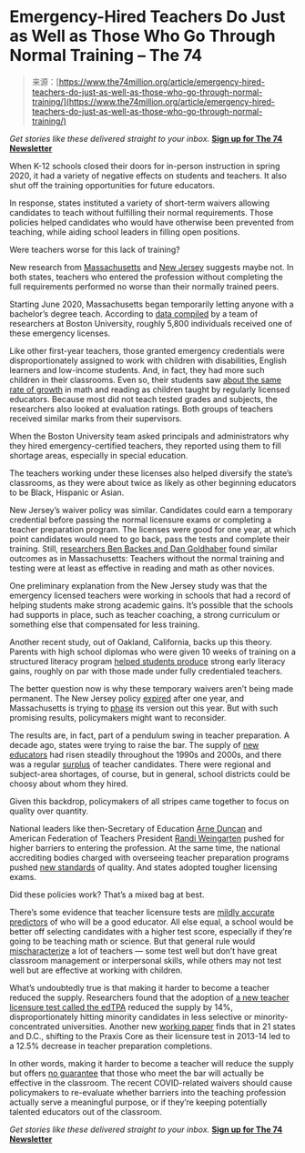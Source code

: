 <!--yml
category: 未分类
date: 2024-05-27 14:57:44
-->

# Emergency-Hired Teachers Do Just as Well as Those Who Go Through Normal Training – The 74

> 来源：[https://www.the74million.org/article/emergency-hired-teachers-do-just-as-well-as-those-who-go-through-normal-training/](https://www.the74million.org/article/emergency-hired-teachers-do-just-as-well-as-those-who-go-through-normal-training/)

 *Get stories like these delivered straight to your inbox.* [**Sign up for The 74 Newsletter**](https://www.the74million.org/about/newsletters/?utm_source=website&utm_medium=article&utm_campaign=top&utm_id=newsletter) 

When K-12 schools closed their doors for in-person instruction in spring 2020, it had a variety of negative effects on students and teachers. It also shut off the training opportunities for future educators. 

In response, states instituted a variety of short-term waivers allowing candidates to teach without fulfilling their normal requirements. Those policies helped candidates who would have otherwise been prevented from teaching, while aiding school leaders in filling open positions.

Were teachers worse for this lack of training? 

New research from [Massachusetts](https://www.wbur.org/news/2023/11/15/report-massachusetts-teachers-emergency-license-quality?utm_source=twitter&utm_campaign=wheelock_social) and [New Jersey](https://caldercenter.org/sites/default/files/CALDER%20WP%20286-0623.pdf) suggests maybe not. In both states, teachers who entered the profession without completing the full requirements performed no worse than their normally trained peers.

Starting June 2020, Massachusetts began temporarily letting anyone with a bachelor’s degree teach. According to [data compiled](https://wheelockpolicycenter.org/wp-content/uploads/2023/04/Emergency-License-Y1-Report.pdf) by a team of researchers at Boston University, roughly 5,800 individuals received one of these emergency licenses. 

Like other first-year teachers, those granted emergency credentials were disproportionately assigned to work with children with disabilities, English learners and low-income students. And, in fact, they had more such children in their classrooms. Even so, their students saw [about the same rate of growth](https://wheelockpolicycenter.org/wp-content/uploads/2023/11/Emergency-License-Y2-Report.pdf) in math and reading as children taught by regularly licensed educators. Because most did not teach tested grades and subjects, the researchers also looked at evaluation ratings. Both groups of teachers received similar marks from their supervisors.

When the Boston University team asked principals and administrators why they hired emergency-certified teachers, they reported using them to fill shortage areas, especially in special education. 

The teachers working under these licenses also helped diversify the state’s classrooms, as they were about twice as likely as other beginning educators to be Black, Hispanic or Asian.

New Jersey’s waiver policy was similar. Candidates could earn a temporary credential before passing the normal licensure exams or completing a teacher preparation program. The licenses were good for one year, at which point candidates would need to go back, pass the tests and complete their training. Still, [researchers Ben Backes and Dan Goldhaber](https://caldercenter.org/sites/default/files/CALDER%20WP%20286-0623.pdf) found similar outcomes as in Massachusetts: Teachers without the normal training and testing were at least as effective in reading and math as other novices. 

One preliminary explanation from the New Jersey study was that the emergency licensed teachers were working in schools that had a record of helping students make strong academic gains. It’s possible that the schools had supports in place, such as teacher coaching, a strong curriculum or something else that compensated for less training. 

Another recent study, out of Oakland, California, backs up this theory. Parents with high school diplomas who were given 10 weeks of training on a structured literacy program [helped students produce](https://www.the74million.org/article/oakland-study-finds-parents-as-effective-as-teachers-in-tutoring-young-readers/) strong early literacy gains, roughly on par with those made under fully credentialed teachers. 

The better question now is why these temporary waivers aren’t being made permanent. The New Jersey policy [expired](https://www.nj.gov/education/covid19/teacherresources/instructionalCEtemp.shtml) after one year, and Massachusetts is trying to [phase](https://www.doe.mass.edu/licensure/emergency/) its version out this year. But with such promising results, policymakers might want to reconsider.  

The results are, in fact, part of a pendulum swing in teacher preparation. A decade ago, states were trying to raise the bar. The supply of [new educators](https://www.educationnext.org/why-are-fewer-people-becoming-teachers/) had risen steadily throughout the 1990s and 2000s, and there was a regular [surplus](https://caldercenter.org/sites/default/files/CALDER%20Policy%20Brief%203-1116-1.pdf) of teacher candidates. There were regional and subject-area shortages, of course, but in general, school districts could be choosy about whom they hired. 

Given this backdrop, policymakers of all stripes came together to focus on quality over quantity. 

National leaders like then-Secretary of Education [Arne Duncan](https://www.tc.columbia.edu/articles/2009/october/arne-duncan-full-transcript/) and American Federation of Teachers President [Randi Weingarten](https://news.yahoo.com/union-calls-teacher-certification-exam-143329056.html) pushed for higher barriers to entering the profession. At the same time, the national accrediting bodies charged with overseeing teacher preparation programs pushed [new standards](https://www.edweek.org/policy-politics/merged-ncate-likely-to-raise-teacher-entry-bar/2011/12) of quality. And states adopted tougher licensing exams. 

Did these policies work? That’s a mixed bag at best. 

There’s some evidence that teacher licensure tests are [mildly accurate](https://caldercenter.org/publications/evaluating-prospective-teachers-testing-predictive-validity-edtpa-update) [predictors](https://caldercenter.org/publications/teacher-licensure-tests-barrier-or-predictive-tool) of who will be a good educator. All else equal, a school would be better off selecting candidates with a higher test score, especially if they’re going to be teaching math or science. But that general rule would [mischaracterize](https://www.educationnext.org/what-does-it-mean-to-raise-the-bar-for-entry-into-the-teaching-profession/) a lot of teachers — some test well but don’t have great classroom management or interpersonal skills, while others may not test well but are effective at working with children. 

What’s undoubtedly true is that making it harder to become a teacher reduced the supply. Researchers found that the adoption of [a new teacher licensure test called the edTPA](https://www.edworkingpapers.com/sites/default/files/ai21-440.pdf) reduced the supply by 14%, disproportionately hitting minority candidates in less selective or minority-concentrated universities. Another new [working paper](https://papers.ssrn.com/sol3/papers.cfm?abstract_id=4644356) finds that in 21 states and D.C., shifting to the Praxis Core as their licensure test in 2013-14 led to a 12.5% decrease in teacher preparation completions.

In other words, making it harder to become a teacher will reduce the supply but offers [no guarantee](https://files.eric.ed.gov/fulltext/ED567813.pdf) that those who meet the bar will actually be effective in the classroom. The recent COVID-related waivers should cause policymakers to re-evaluate whether barriers into the teaching profession actually serve a meaningful purpose, or if they’re keeping potentially talented educators out of the classroom. 

 *Get stories like these delivered straight to your inbox.* [**Sign up for The 74 Newsletter**](https://www.the74million.org/about/newsletters/?utm_source=website&utm_medium=article&utm_campaign=top&utm_id=newsletter)